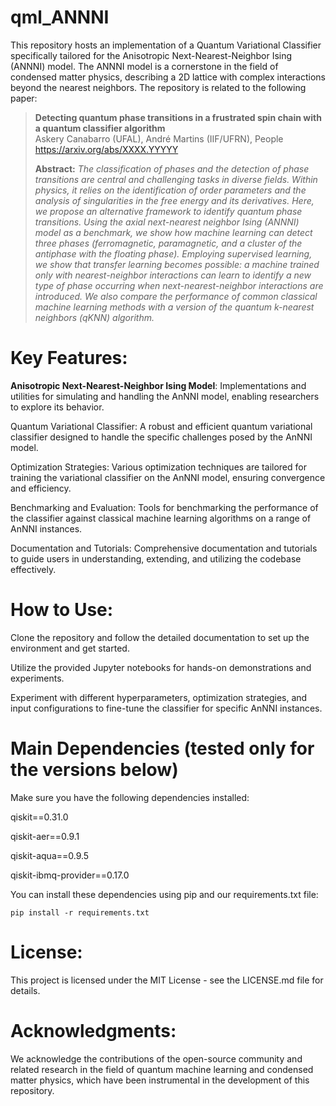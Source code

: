 # qml_ANNNI
This repository hosts an implementation of a Quantum Variational Classifier specifically tailored for the Anisotropic Next-Nearest-Neighbor Ising (ANNNI) model. The ANNNI model is a cornerstone in the field of condensed matter physics, describing a 2D lattice with complex interactions beyond the nearest neighbors. The repository is related to the following paper:

> **Detecting quantum phase transitions in a frustrated spin chain with a quantum classifier algorithm**<br>
> Askery Canabarro (UFAL), André Martins (IIF/UFRN), People<br>
> https://arxiv.org/abs/XXXX.YYYYY
>
> **Abstract:** *The classification of phases and the detection of phase transitions are central and challenging tasks in diverse fields. Within physics, it relies on the identification of order parameters and the analysis of singularities in the free energy and its derivatives. Here, we propose an alternative framework to identify quantum phase transitions. Using the axial next-nearest neighbor Ising (ANNNI) model as a benchmark, we show how machine learning can detect three phases (ferromagnetic, paramagnetic, and a cluster of the antiphase with the floating phase). Employing supervised learning, we show that transfer learning becomes possible: a machine trained only with nearest-neighbor interactions can learn to identify a new type of phase occurring when next-nearest-neighbor interactions are introduced. We also compare the performance of common classical machine learning methods with a version of the quantum k-nearest neighbors (qKNN) algorithm.*

# Key Features:
**Anisotropic Next-Nearest-Neighbor Ising Model**: Implementations and utilities for simulating and handling the AnNNI model, enabling researchers to explore its behavior.

Quantum Variational Classifier: A robust and efficient quantum variational classifier designed to handle the specific challenges posed by the AnNNI model.

Optimization Strategies: Various optimization techniques are tailored for training the variational classifier on the AnNNI model, ensuring convergence and efficiency.

Benchmarking and Evaluation: Tools for benchmarking the performance of the classifier against classical machine learning algorithms on a range of AnNNI instances.

Documentation and Tutorials: Comprehensive documentation and tutorials to guide users in understanding, extending, and utilizing the codebase effectively.

# How to Use:
Clone the repository and follow the detailed documentation to set up the environment and get started.

Utilize the provided Jupyter notebooks for hands-on demonstrations and experiments.

Experiment with different hyperparameters, optimization strategies, and input configurations to fine-tune the classifier for specific AnNNI instances.

# Main Dependencies (tested only for the versions below)
Make sure you have the following dependencies installed:

qiskit==0.31.0

qiskit-aer==0.9.1

qiskit-aqua==0.9.5

qiskit-ibmq-provider==0.17.0

You can install these dependencies using pip and our requirements.txt file:

``` 
pip install -r requirements.txt
```

# License:
This project is licensed under the MIT License - see the LICENSE.md file for details.

# Acknowledgments:
We acknowledge the contributions of the open-source community and related research in the field of quantum machine learning and condensed matter physics, which have been instrumental in the development of this repository.
